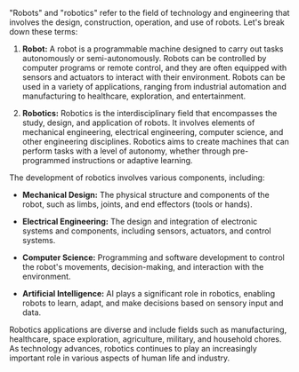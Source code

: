 "Robots" and "robotics" refer to the field of technology and engineering that involves the design, construction, operation, and use of robots. Let's break down these terms:

1. **Robot:**
   A robot is a programmable machine designed to carry out tasks autonomously or semi-autonomously. Robots can be controlled by computer programs or remote control, and they are often equipped with sensors and actuators to interact with their environment. Robots can be used in a variety of applications, ranging from industrial automation and manufacturing to healthcare, exploration, and entertainment.

2. **Robotics:**
   Robotics is the interdisciplinary field that encompasses the study, design, and application of robots. It involves elements of mechanical engineering, electrical engineering, computer science, and other engineering disciplines. Robotics aims to create machines that can perform tasks with a level of autonomy, whether through pre-programmed instructions or adaptive learning.

The development of robotics involves various components, including:

   - **Mechanical Design:** The physical structure and components of the robot, such as limbs, joints, and end effectors (tools or hands).
   
   - **Electrical Engineering:** The design and integration of electronic systems and components, including sensors, actuators, and control systems.
   
   - **Computer Science:** Programming and software development to control the robot's movements, decision-making, and interaction with the environment.
   
   - **Artificial Intelligence:** AI plays a significant role in robotics, enabling robots to learn, adapt, and make decisions based on sensory input and data.

Robotics applications are diverse and include fields such as manufacturing, healthcare, space exploration, agriculture, military, and household chores. As technology advances, robotics continues to play an increasingly important role in various aspects of human life and industry.